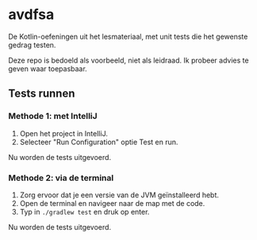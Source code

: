 # avdfsa

De Kotlin-oefeningen uit het lesmateriaal, met unit tests die het gewenste gedrag testen.

Deze repo is bedoeld als voorbeeld, niet als leidraad.
Ik probeer advies te geven waar toepasbaar.

## Tests runnen

### Methode 1: met IntelliJ
1. Open het project in IntelliJ.
2. Selecteer "Run Configuration" optie Test en run.

Nu worden de tests uitgevoerd.

### Methode 2: via de terminal
1. Zorg ervoor dat je een versie van de JVM geïnstalleerd hebt.
2. Open de terminal en navigeer naar de map met de code.
3. Typ in `./gradlew test` en druk op enter.

Nu worden de tests uitgevoerd.